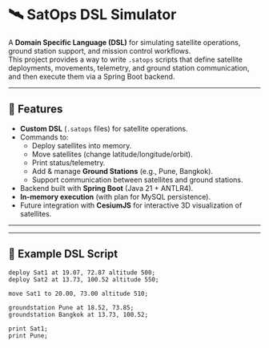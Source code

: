 # 🛰️ SatOps DSL Simulator  

A **Domain Specific Language (DSL)** for simulating satellite operations, ground station support, and mission control workflows.  
This project provides a way to write `.satops` scripts that define satellite deployments, movements, telemetry, and ground station communication, and then execute them via a Spring Boot backend.  

---

## 🚀 Features  

- **Custom DSL** (`.satops` files) for satellite operations.  
- Commands to:  
  - Deploy satellites into memory.  
  - Move satellites (change latitude/longitude/orbit).  
  - Print status/telemetry.  
  - Add & manage **Ground Stations** (e.g., Pune, Bangkok).  
  - Support communication between satellites and ground stations.  
- Backend built with **Spring Boot** (Java 21 + ANTLR4).  
- **In-memory execution** (with plan for MySQL persistence).  
- Future integration with **CesiumJS** for interactive 3D visualization of satellites.  

---


---

## 📝 Example DSL Script  

```satops
deploy Sat1 at 19.07, 72.87 altitude 500;
deploy Sat2 at 13.73, 100.52 altitude 550;

move Sat1 to 20.00, 73.00 altitude 510;

groundstation Pune at 18.52, 73.85;
groundstation Bangkok at 13.73, 100.52;

print Sat1;
print Pune;

